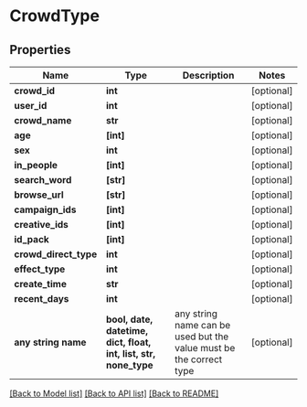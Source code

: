 # CrowdType


## Properties
Name | Type | Description | Notes
------------ | ------------- | ------------- | -------------
**crowd_id** | **int** |  | [optional] 
**user_id** | **int** |  | [optional] 
**crowd_name** | **str** |  | [optional] 
**age** | **[int]** |  | [optional] 
**sex** | **int** |  | [optional] 
**in_people** | **[int]** |  | [optional] 
**search_word** | **[str]** |  | [optional] 
**browse_url** | **[str]** |  | [optional] 
**campaign_ids** | **[int]** |  | [optional] 
**creative_ids** | **[int]** |  | [optional] 
**id_pack** | **[int]** |  | [optional] 
**crowd_direct_type** | **int** |  | [optional] 
**effect_type** | **int** |  | [optional] 
**create_time** | **str** |  | [optional] 
**recent_days** | **int** |  | [optional] 
**any string name** | **bool, date, datetime, dict, float, int, list, str, none_type** | any string name can be used but the value must be the correct type | [optional]

[[Back to Model list]](../README.md#documentation-for-models) [[Back to API list]](../README.md#documentation-for-api-endpoints) [[Back to README]](../README.md)


